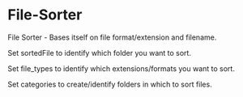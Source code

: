 # File-Sorter
File Sorter - Bases itself on file format/extension and filename.

Set sortedFile to identify which folder you want to sort.

Set file_types to identify which extensions/formats you want to sort.

Set categories to create/identify folders in which to sort files.

